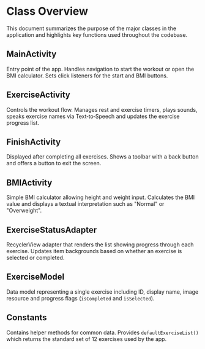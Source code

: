# Class Overview

This document summarizes the purpose of the major classes in the application and highlights key functions used throughout the codebase.

## MainActivity
Entry point of the app. Handles navigation to start the workout or open the BMI calculator. Sets click listeners for the start and BMI buttons.

## ExerciseActivity
Controls the workout flow. Manages rest and exercise timers, plays sounds, speaks exercise names via Text‑to‑Speech and updates the exercise progress list.

## FinishActivity
Displayed after completing all exercises. Shows a toolbar with a back button and offers a button to exit the screen.

## BMIActivity
Simple BMI calculator allowing height and weight input. Calculates the BMI value and displays a textual interpretation such as "Normal" or "Overweight".

## ExerciseStatusAdapter
RecyclerView adapter that renders the list showing progress through each exercise. Updates item backgrounds based on whether an exercise is selected or completed.

## ExerciseModel
Data model representing a single exercise including ID, display name, image resource and progress flags (`isCompleted` and `isSelected`).

## Constants
Contains helper methods for common data. Provides `defaultExerciseList()` which returns the standard set of 12 exercises used by the app.
